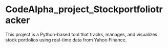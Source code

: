 # CodeAlpha_project_Stockportfoliotracker
This project is a Python-based tool that tracks, manages, and visualizes stock portfolios using real-time data from Yahoo Finance.
